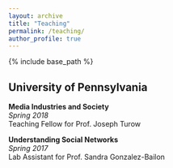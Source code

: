```yaml
---
layout: archive
title: "Teaching"
permalink: /teaching/
author_profile: true
---
```


{% include base_path %}

## University of Pennsylvania

**Media Industries and Society**<br>
*Spring 2018*<br>
Teaching Fellow for Prof. Joseph Turow


**Understanding Social Networks**<br>
*Spring 2017*<br>
Lab Assistant for Prof. Sandra Gonzalez-Bailon